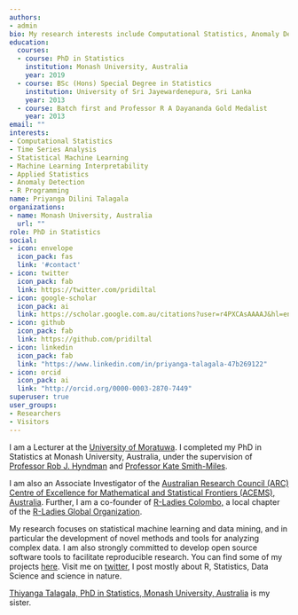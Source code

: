 ```yaml
---
authors:
- admin
bio: My research interests include Computational Statistics, Anomaly Detection, Time Series Analysis and Machine Learning.
education:
  courses:
  - course: PhD in Statistics
    institution: Monash University, Australia
    year: 2019
  - course: BSc (Hons) Special Degree in Statistics
    institution: University of Sri Jayewardenepura, Sri Lanka 
    year: 2013
  - course: Batch first and Professor R A Dayananda Gold Medalist
    year: 2013
email: ""
interests:
- Computational Statistics
- Time Series Analysis
- Statistical Machine Learning
- Machine Learning Interpretability
- Applied Statistics
- Anomaly Detection
- R Programming
name: Priyanga Dilini Talagala
organizations:
- name: Monash University, Australia
  url: ""
role: PhD in Statistics
social:
- icon: envelope
  icon_pack: fas
  link: '#contact'
- icon: twitter
  icon_pack: fab
  link: https://twitter.com/pridiltal
- icon: google-scholar
  icon_pack: ai
  link: https://scholar.google.com.au/citations?user=r4PXCAsAAAAJ&hl=en
- icon: github
  icon_pack: fab
  link: https://github.com/pridiltal
- icon: linkedin
  icon_pack: fab
  link: "https://www.linkedin.com/in/priyanga-talagala-47b269122"
- icon: orcid
  icon_pack: ai
  link: "http://orcid.org/0000-0003-2870-7449"
superuser: true
user_groups:
- Researchers
- Visitors
---
```


I am a Lecturer at the [University of Moratuwa](https://www.mrt.ac.lk/web/). I completed my PhD in Statistics at Monash University, Australia, under the supervision of [Professor Rob J. Hyndman](https://robjhyndman.com/) and [Professor Kate Smith-Miles](http://katesmithmiles.wixsite.com/home). 

I am also an Associate Investigator of the [Australian Research Council (ARC) Centre of Excellence for Mathematical and Statistical Frontiers (ACEMS), Australia](https://acems.org.au/our-people/dilini-talagala). Further, I am a co-founder of [R-Ladies Colombo,](https://rladiescolombo.netlify.com/) a local chapter of the [R-Ladies Global Organization](https://www.rladies.org).


My research focuses on statistical machine learning and data mining, and in particular   the development of novel methods and tools for analyzing complex data. I am also strongly committed to develop open source software tools to facilitate reproducible research. You can find some of my projects [here](https://prital.netlify.com/#projects). Visit me on [twitter](https://twitter.com/pridiltal), I post mostly about R, Statistics, Data Science and science in nature. 


[Thiyanga Talagala, PhD in Statistics, Monash University, Australia](https://thiyanga.netlify.com/) is my sister.


